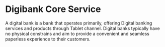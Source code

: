 # Digibank Core Service
A digital bank is a bank that operates primarily, offering Digital banking services and products through Tablet channel. Digital banks typically have no physical constrains and aim to provide a convenient and seamless paperless experience to their customers.
